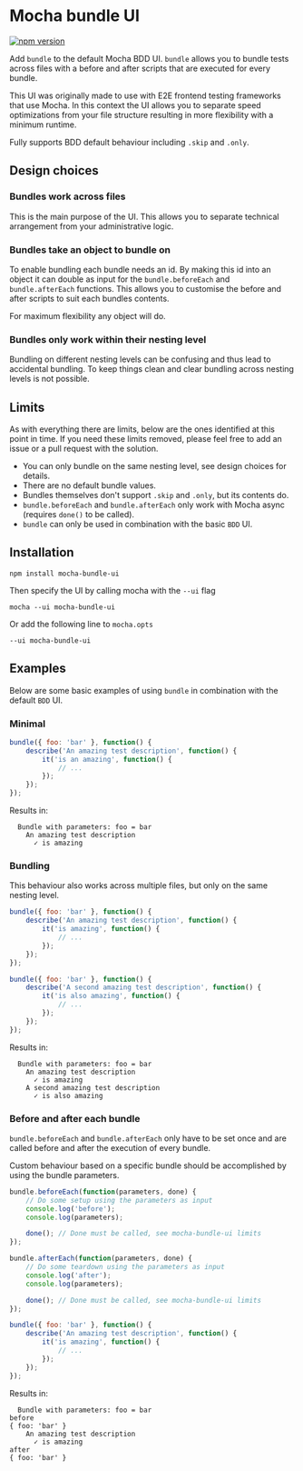 # Mocha bundle UI
[![npm version](https://badge.fury.io/js/mocha-bundle-ui.svg)](https://badge.fury.io/js/mocha-bundle-ui)

Add `bundle` to the default Mocha BDD UI. `bundle` allows you to bundle tests across files with a before and after scripts that are executed for every bundle.

This UI was originally made to use with E2E frontend testing frameworks that use Mocha. In this context the UI allows you to separate speed optimizations from your file structure resulting in more flexibility with a minimum runtime.

Fully supports BDD default behaviour including `.skip` and `.only`.

## Design choices

### Bundles work across files
This is the main purpose of the UI. This allows you to separate technical arrangement from your administrative logic.

### Bundles take an object to bundle on
To enable bundling each bundle needs an id. By making this id into an object it can double as input for the `bundle.beforeEach` and `bundle.afterEach` functions. This allows you to customise the before and after scripts to suit each bundles contents.

For maximum flexibility any object will do.

### Bundles only work within their nesting level
Bundling on different nesting levels can be confusing and thus lead to accidental bundling. To keep things clean and clear bundling across nesting levels is not possible.

## Limits
As with everything there are limits, below are the ones identified at this point in time. If you need these limits removed, please feel free to add an issue or a pull request with the solution.

* You can only bundle on the same nesting level, see design choices for details.
* There are no default bundle values.
* Bundles themselves don't support `.skip` and `.only`, but its contents do.
* `bundle.beforeEach` and `bundle.afterEach` only work with Mocha async (requires `done()` to be called).
* `bundle` can only be used in combination with the basic `BDD` UI.

## Installation

```shell
npm install mocha-bundle-ui
```

Then specify the UI by calling mocha with the `--ui` flag

```shell
mocha --ui mocha-bundle-ui
```

Or add the following line to `mocha.opts`

```shell
--ui mocha-bundle-ui
```


## Examples
Below are some basic examples of using `bundle` in combination with the default `BDD` UI.

### Minimal
```javascript
bundle({ foo: 'bar' }, function() {
    describe('An amazing test description', function() {
        it('is an amazing', function() {
            // ...
        });
    });
});
```

Results in:

```
  Bundle with parameters: foo = bar
    An amazing test description
      ✓ is amazing
```

### Bundling
This behaviour also works across multiple files, but only on the same nesting level.

```javascript
bundle({ foo: 'bar' }, function() {
    describe('An amazing test description', function() {
        it('is amazing', function() {
            // ...
        });
    });
});

bundle({ foo: 'bar' }, function() {
    describe('A second amazing test description', function() {
        it('is also amazing', function() {
            // ...
        });
    });
});
```

Results in:

```
  Bundle with parameters: foo = bar
    An amazing test description
      ✓ is amazing
    A second amazing test description
      ✓ is also amazing
```

### Before and after each bundle
`bundle.beforeEach` and `bundle.afterEach` only have to be set once and are called before and after the execution of every bundle.

Custom behaviour based on a specific bundle should be accomplished by using the bundle parameters.

```javascript
bundle.beforeEach(function(parameters, done) {
    // Do some setup using the parameters as input
    console.log('before');
    console.log(parameters);

    done(); // Done must be called, see mocha-bundle-ui limits
});

bundle.afterEach(function(parameters, done) {
    // Do some teardown using the parameters as input
    console.log('after');
    console.log(parameters);

    done(); // Done must be called, see mocha-bundle-ui limits
});

bundle({ foo: 'bar' }, function() {
    describe('An amazing test description', function() {
        it('is amazing', function() {
            // ...
        });
    });
});
```

Results in:

```
  Bundle with parameters: foo = bar
before
{ foo: 'bar' }
    An amazing test description
      ✓ is amazing
after
{ foo: 'bar' }
```


